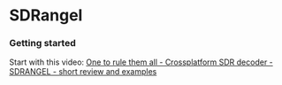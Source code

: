 # SDRangel

### Getting started

Start with this video: [One to rule them all - Crossplatform SDR decoder - SDRANGEL - short review and examples](https://www.youtube.com/watch?v=zrhBcy8L-dA)


